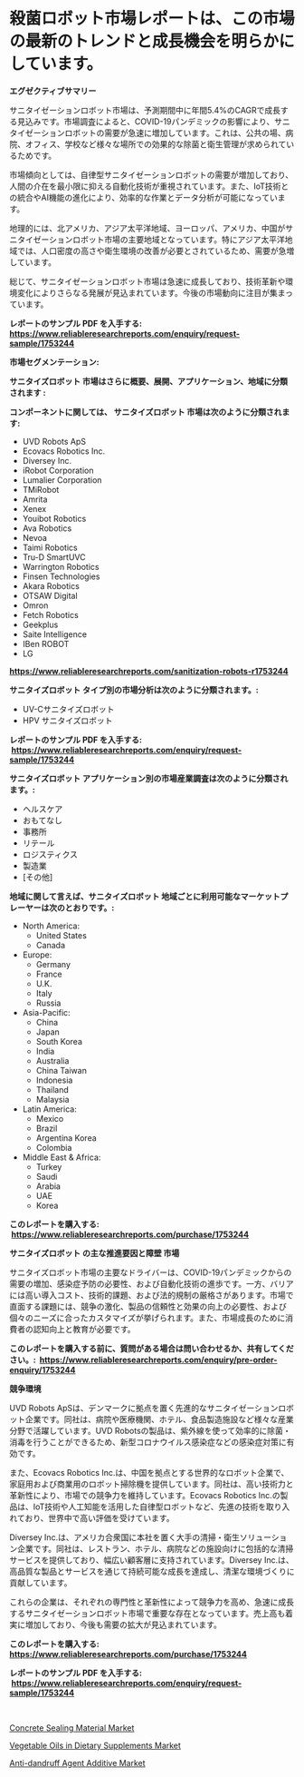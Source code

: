 <p><h1>殺菌ロボット市場レポートは、この市場の最新のトレンドと成長機会を明らかにしています。</h1></p><p><strong>エグゼクティブサマリー</strong></p>
<p><p>サニタイゼーションロボット市場は、予測期間中に年間5.4%のCAGRで成長する見込みです。市場調査によると、COVID-19パンデミックの影響により、サニタイゼーションロボットの需要が急速に増加しています。これは、公共の場、病院、オフィス、学校など様々な場所での効果的な除菌と衛生管理が求められているためです。</p><p>市場傾向としては、自律型サニタイゼーションロボットの需要が増加しており、人間の介在を最小限に抑える自動化技術が重視されています。また、IoT技術との統合やAI機能の進化により、効率的な作業とデータ分析が可能になっています。</p><p>地理的には、北アメリカ、アジア太平洋地域、ヨーロッパ、アメリカ、中国がサニタイゼーションロボット市場の主要地域となっています。特にアジア太平洋地域では、人口密度の高さや衛生環境の改善が必要とされているため、需要が急増しています。</p><p>総じて、サニタイゼーションロボット市場は急速に成長しており、技術革新や環境変化によりさらなる発展が見込まれています。今後の市場動向に注目が集まっています。</p></p>
<p><strong>レポートのサンプル PDF を入手する: <a href="https://www.reliableresearchreports.com/enquiry/request-sample/1753244">https://www.reliableresearchreports.com/enquiry/request-sample/1753244</a></strong></p>
<p><strong>市場セグメンテーション:</strong></p>
<p><strong> サニタイズロボット 市場はさらに概要、展開、アプリケーション、地域に分類されます :</strong></p>
<p><strong>コンポーネントに関しては、 サニタイズロボット 市場は次のように分類されます: &nbsp;</strong></p>
<p><ul><li>UVD Robots ApS</li><li>Ecovacs Robotics Inc.</li><li>Diversey Inc.</li><li>iRobot Corporation</li><li>Lumalier Corporation</li><li>TMiRobot</li><li>Amrita</li><li>Xenex</li><li>Youibot Robotics</li><li>Ava Robotics</li><li>Nevoa</li><li>Taimi Robotics</li><li>Tru-D SmartUVC</li><li>Warrington Robotics</li><li>Finsen Technologies</li><li>Akara Robotics</li><li>OTSAW Digital</li><li>Omron</li><li>Fetch Robotics</li><li>Geekplus</li><li>Saite Intelligence</li><li>IBen ROBOT</li><li>LG</li></ul></p>
<p><strong><a href="https://www.reliableresearchreports.com/sanitization-robots-r1753244">https://www.reliableresearchreports.com/sanitization-robots-r1753244</a></strong></p>
<p><strong> サニタイズロボット タイプ別の市場分析は次のように分類されます。:</strong></p>
<p><ul><li>UV-Cサニタイズロボット</li><li>HPV サニタイズロボット</li></ul></p>
<p><strong>レポートのサンプル PDF を入手する: &nbsp;<a href="https://www.reliableresearchreports.com/enquiry/request-sample/1753244">https://www.reliableresearchreports.com/enquiry/request-sample/1753244</a></strong></p>
<p><strong> サニタイズロボット アプリケーション別の市場産業調査は次のように分類されます。:</strong></p>
<p><ul><li>ヘルスケア</li><li>おもてなし</li><li>事務所</li><li>リテール</li><li>ロジスティクス</li><li>製造業</li><li>[その他]</li></ul></p>
<p><strong>地域に関して言えば、サニタイズロボット 地域ごとに利用可能なマーケットプレーヤーは次のとおりです。:</strong></p>
<p><ul>
    <li>
        North America:
        <ul>
            <li>United States</li>
            <li>Canada</li>
        </ul>
    </li>
    <li>
        Europe:
        <ul>
            <li>Germany</li>
            <li>France</li>
            <li>U.K.</li>
            <li>Italy</li>
            <li>Russia</li>
        </ul>
    </li>
    <li>
        Asia-Pacific:
        <ul>
            <li>China</li>
            <li>Japan</li>
            <li>South Korea</li>
            <li>India</li>
            <li>Australia</li>
            <li>China Taiwan</li>
            <li>Indonesia</li>
            <li>Thailand</li>
            <li>Malaysia</li>
        </ul>
    </li>
    <li>
        Latin America:
        <ul>
            <li>Mexico</li>
            <li>Brazil</li>
            <li>Argentina Korea</li>
            <li>Colombia</li>
        </ul>
    </li>
    <li>
        Middle East & Africa:
        <ul>
            <li>Turkey</li>
            <li>Saudi</li>
            <li>Arabia</li>
            <li>UAE</li>
            <li>Korea</li>
        </ul>
    </li>
    </ul></p>
<p><strong>このレポートを購入する: &nbsp;<a href="https://www.reliableresearchreports.com/purchase/1753244">https://www.reliableresearchreports.com/purchase/1753244</a></strong></p>
<p><strong>サニタイズロボット の主な推進要因と障壁 市場</strong></p>
<p><p>サニタイズロボット市場の主要なドライバーは、COVID-19パンデミックからの需要の増加、感染症予防の必要性、および自動化技術の進歩です。一方、バリアには高い導入コスト、技術的課題、および法的規制の厳格さがあります。市場で直面する課題には、競争の激化、製品の信頼性と効果の向上の必要性、および個々のニーズに合ったカスタマイズが挙げられます。また、市場成長のために消費者の認知向上と教育が必要です。</p></p>
<p><strong>このレポートを購入する前に、質問がある場合は問い合わせるか、共有してください。:&nbsp; <a href="https://www.reliableresearchreports.com/enquiry/pre-order-enquiry/1753244">https://www.reliableresearchreports.com/enquiry/pre-order-enquiry/1753244</a></strong></p>
<p><strong>競争環境</strong></p>
<p><p>UVD Robots ApSは、デンマークに拠点を置く先進的なサニタイゼーションロボット企業です。同社は、病院や医療機関、ホテル、食品製造施設など様々な産業分野で活躍しています。UVD Robotsの製品は、紫外線を使って効率的に除菌・消毒を行うことができるため、新型コロナウイルス感染症などの感染症対策に有効です。</p><p>また、Ecovacs Robotics Inc.は、中国を拠点とする世界的なロボット企業で、家庭用および商業用のロボット掃除機を提供しています。同社は、高い技術力と革新性により、市場での競争力を維持しています。Ecovacs Robotics Inc.の製品は、IoT技術や人工知能を活用した自律型ロボットなど、先進の技術を取り入れており、世界中で高い評価を受けています。</p><p>Diversey Inc.は、アメリカ合衆国に本社を置く大手の清掃・衛生ソリューション企業です。同社は、レストラン、ホテル、病院などの施設向けに包括的な清掃サービスを提供しており、幅広い顧客層に支持されています。Diversey Inc.は、高品質な製品とサービスを通じて持続可能な成長を達成し、清潔な環境づくりに貢献しています。</p><p>これらの企業は、それぞれの専門性と革新性によって競争力を高め、急速に成長するサニタイゼーションロボット市場で重要な存在となっています。売上高も着実に増加しており、今後も需要の拡大が見込まれています。</p></p>
<p><strong>このレポートを購入する: &nbsp; <a href="https://www.reliableresearchreports.com/purchase/1753244">https://www.reliableresearchreports.com/purchase/1753244</a></strong></p>
<p><strong>レポートのサンプル PDF を入手する: &nbsp;<a href="https://www.reliableresearchreports.com/enquiry/request-sample/1753244">https://www.reliableresearchreports.com/enquiry/request-sample/1753244</a></strong><strong></strong></p>
<p>&nbsp;</p>
<p><p><a href="https://www.linkedin.com/pulse/concrete-sealing-material-market-size-trends-growth-outlook-forecasted-mhkre?trackingId=Rj3FAfjRo97ghrhNOBgOCw%3D%3D">Concrete Sealing Material Market</a></p><p><a href="https://www.linkedin.com/pulse/global-vegetable-oils-dietary-supplements-market-size-trends-ps6je?trackingId=su9ZCbQhHYrvImiO%2Blb%2Btg%3D%3D">Vegetable Oils in Dietary Supplements Market</a></p><p><a href="https://www.linkedin.com/pulse/anti-dandruff-agent-additive-market-size-2024-2031-global-industrial-y0j7e?trackingId=DVZVgvxrmgILh0h6gqzDqQ%3D%3D">Anti-dandruff Agent Additive Market</a></p></p>